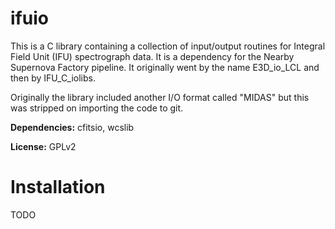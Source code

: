 ifuio
=====

This is a C library containing a collection of input/output routines
for Integral Field Unit (IFU) spectrograph data. It is a dependency for
the Nearby Supernova Factory pipeline. It originally went by the name
E3D_io_LCL and then by IFU_C_iolibs.

Originally the library included another I/O format called "MIDAS" but
this was stripped on importing the code to git.

**Dependencies:** cfitsio, wcslib

**License:** GPLv2

Installation
============

TODO
